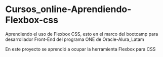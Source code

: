 # Cursos_online-Aprendiendo-Flexbox-css
Aprendiendo el uso de Flexbox CSS, esto en el marco del bootcamp para desarrollador Front-End del programa ONE de Oracle-Alura_Latam

En este proyecto se aprendió a ocupar la herramienta Flexbox para CSS 
